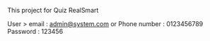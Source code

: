 This project for Quiz RealSmart

User > email : admin@system.com 
     or Phone number : 0123456789
Password : 123456
